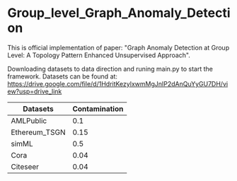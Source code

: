 # Group_level_Graph_Anomaly_Detection

This is official implementation of paper: "Graph Anomaly Detection at Group Level: A Topology Pattern Enhanced Unsupervised Approach".

Downloading datasets to data direction and runing main.py to start the framework. Datasets can be found at: https://drive.google.com/file/d/1HdritKezylxwmMgJnIP2dAnQuYyGU7DH/view?usp=drive_link

| Datasets  | Contamination |
| ------------- | ------------- |
| AMLPublic  | 0.1  |
| Ethereum_TSGN  | 0.15  |
| simML | 0.5 |
| Cora | 0.04 |
| Citeseer | 0.04 |
